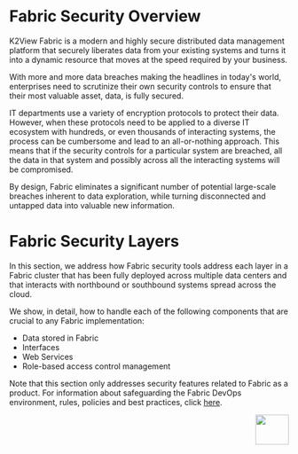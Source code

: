 # **Fabric Security Overview** 



K2View Fabric is a modern and highly secure distributed data management platform that securely liberates data from your existing systems and turns it into a dynamic resource that moves at the speed required by your business.

With more and more data breaches making the headlines in today's world, enterprises need to scrutinize their own security controls to ensure that their most valuable asset, data, is fully secured. 


 IT departments use a variety of encryption protocols to protect their data. However, when these protocols need to be applied to a diverse IT ecosystem with hundreds, or even thousands of interacting systems, the process can be cumbersome and lead to an all-or-nothing approach. This means that if the security controls for a particular system are breached, all the data in that system and possibly across all the interacting systems will be compromised. 

By design, Fabric eliminates a significant number of potential large-scale breaches inherent to data exploration, while turning disconnected and untapped data into valuable new information.



 # **Fabric Security Layers** 

In this section, we address how Fabric security tools address each layer in a Fabric cluster that has been fully deployed across multiple data centers and that interacts with northbound or southbound systems spread across the cloud. 

We  show, in detail, how to handle each of the following components that are crucial to any Fabric implementation: 

- Data stored in Fabric
- Interfaces 
- Web Services
- Role-based access control management

Note that this section only addresses security features related to Fabric as a product. For information about safeguarding the Fabric DevOps environment, rules, policies and best practices, click [here](/articles/99_fabric_infras/devops/01_fabric_security_overview.md).   



[<img align="right" width="60" height="54" src="/articles/images/Next.png">](/articles/26_fabric_security/02_fabric_entities_design.md) 

